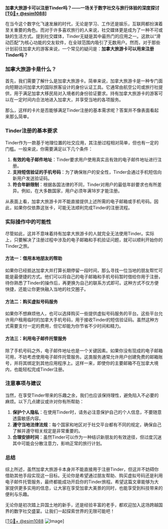 **加拿大旅游卡可以注册Tinder吗？——一场关于数字社交与旅行体验的深度探讨[[TG💪+ @esim1088](https://t.me/s/esim1088)]**

在当今这个数字化飞速发展的时代，无论是学习、工作还是娱乐，互联网都扮演着至关重要的角色。而对于许多喜欢旅行的人来说，社交媒体更是成为了一种不可或缺的生活方式。提到社交媒体，Tinder无疑是其中最热门的应用之一。这款以“滑动匹配”为核心功能的交友软件，在全球范围内吸引了无数用户。然而，对于那些计划前往加拿大的游客来说，一个常见的疑问是：**加拿大旅游卡可以用来注册Tinder吗？**

### 加拿大旅游卡是什么？

首先，我们需要了解什么是加拿大旅游卡。简单来说，加拿大旅游卡是一种专门面向短期访问加拿大的国际旅客设计的身份认证工具。它通常由航空公司或旅行社提供，用于满足加拿大移民局对入境者的身份验证要求。持有加拿大旅游卡的游客可以在一定时间内合法地进入加拿大，并享受当地的各项服务。

那么，这样的卡片是否能够满足Tinder注册的基本需求呢？答案并不像表面看起来那么简单。

### Tinder注册的基本要求

Tinder作为一款基于地理位置的社交应用，其注册过程相对简单，但也有一定的门槛。一般来说，你需要满足以下几个条件：

1. **有效的电子邮件地址**：Tinder要求用户使用真实且有效的电子邮件地址进行注册。
2. **支持短信验证的手机号码**：为了确保账户的安全性，Tinder会通过手机短信向新用户发送验证码。
3. **符合年龄限制**：根据各国法律的不同，Tinder对用户的最低年龄要求也有所差异。例如，在大多数国家，用户必须年满18岁才能注册。

从表面上看，加拿大旅游卡并不能直接提供上述所需的电子邮箱或手机号码。因此，如果你仅依靠这张卡，可能无法顺利完成Tinder的注册流程。

### 实际操作中的可能性

尽管如此，这并不意味着持有加拿大旅游卡的人就完全无法使用Tinder。实际上，只要解决了注册过程中涉及的电子邮箱和手机验证问题，就可以顺利开始你的Tinder之旅。

#### 方法一：借用本地朋友的帮助

如果你已经抵达加拿大并打算长期停留一段时间，那么寻找一位当地的朋友帮忙可能是最便捷的方式。他们可以将自己的电子邮箱和手机号码暂时借给你用于注册，待你熟悉了Tinder的操作后，再更换为自己的联系方式即可。这种方式不仅方便快捷，还能让你更快融入当地的社交圈子。

#### 方法二：购买虚拟号码服务

如果你不想麻烦他人，也可以选择购买一些提供虚拟号码服务的平台。这些平台允许用户租用临时的加拿大手机号码，用于接收Tinder的短信验证码。虽然这种方式需要支付一定的费用，但它却能为你节省不少时间和精力。

#### 方法三：利用电子邮件托管服务

除了手机号码之外，电子邮件地址也是一个关键因素。如果你没有现成的电子邮箱可用，不妨考虑使用电子邮件托管服务。这类服务通常允许用户创建免费的邮箱账号，并将其绑定到其他应用程序上。这样一来，即使你的主要邮箱不在加拿大境内，也能轻松完成Tinder注册。

### 注意事项与建议

当然，在享受Tinder带来的乐趣之余，我们也应该保持理性，避免陷入不必要的麻烦。以下几点建议或许对你有所帮助：

1. **保护个人隐私**：在使用Tinder时，请务必注意保护自己的个人信息，不要随意透露敏感内容。
2. **遵守当地法律法规**：每个国家和地区对于社交平台都有不同的规定，确保自己了解并遵守相关规定是非常重要的。
3. **合理安排时间**：虽然Tinder可以作为一种结识新朋友的有效途径，但过度沉迷其中可能会分散注意力，影响正常的旅行计划。

### 总结

综上所述，虽然加拿大旅游卡本身并不能直接用于注册Tinder，但这并不妨碍你借助其他手段实现这一目标。无论你是希望通过朋友帮助、购买虚拟号码还是利用电子邮件托管服务，最终都能成功开启你的Tinder旅程。希望这篇文章能够为大家提供更多实用的信息，让大家在享受加拿大美景的同时，也能享受到科技带来的便利与乐趣。

无论你是初次踏上异国土地的新手，还是经验丰富的老手，都欢迎加入这场跨越国界的数字社交盛宴。让我们一起探索世界的无限可能吧！

[[TG💪+ @esim1088](https://t.me/s/esim1088) ![Image](https://i.postimg.cc/4NQfJmqS/Snipaste-2025-05-13-00-14-12.png)]